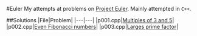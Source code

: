 #Euler
My attempts at problems on [Project Euler](http://projecteuler.net).
Mainly attempted in ```C++```.

##Solutions
|File|Problem|
|---|---|
|p001.cpp|[Multiples of 3 and 5](http://projectwuler.net/archives/problem=1)|
|p002.cpp|[Even Fibonacci numbers](http://projecteuler.net/archives/problem=2)|
|p003.cpp|[Larges prime factor](http://projecteuler.net/archives/problem=3)|
